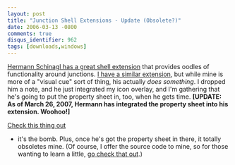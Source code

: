 ```yaml
---
layout: post
title: "Junction Shell Extensions - Update (Obsolete?)"
date: 2006-03-13 -0800
comments: true
disqus_identifier: 962
tags: [downloads,windows]
---
```

[Hermann Schinagl has a great shell
extension](http://schinagl.priv.at/nt/hardlinkshellext/hardlinkshellext.html)
that provides oodles of functionality around junctions. [I have a
similar extension](/archive/2005/04/20/junction-shell-extensions.aspx),
but while mine is more of a "visual cue" sort of thing, his actually
*does something*. I dropped him a note, and he just integrated my icon
overlay, and I'm gathering that he's going to put the property sheet in,
too, when he gets time. **[UPDATE: As of March 26, 2007, Hermann has
integrated the property sheet into his extension. Woohoo!]**

 [Check this thing
out](http://schinagl.priv.at/nt/hardlinkshellext/hardlinkshellext.html)

- it's the bomb. Plus, once he's got the property sheet in there, it
totally obsoletes mine. (Of course, I offer the source code to mine, so
for those wanting to learn a little, [go check that
out](/archive/2005/04/20/junction-shell-extensions.aspx).)
